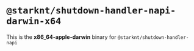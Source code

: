 # `@starknt/shutdown-handler-napi-darwin-x64`

This is the **x86_64-apple-darwin** binary for `@starknt/shutdown-handler-napi`
